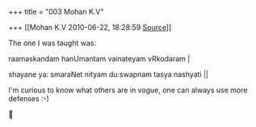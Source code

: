+++
title = "003 Mohan K.V"

+++
[[Mohan K.V	2010-06-22, 18:28:59 [Source](https://groups.google.com/g/samskrita/c/K5RTT_tXJDI)]]



The one I was taught was:

  

raamaskandam hanUmantam vainateyam vRkodaram \|

shayane ya: smaraNet nityam du:swapnam tasya nashyati \|\|

  

I'm curious to know what others are in vogue, one can always use more defenses :-)



